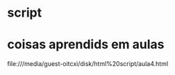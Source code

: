 # script
<h1> coisas aprendids em aulas </h1>
file:///media/guest-oitcxi/disk/html%20script/aula4.html
